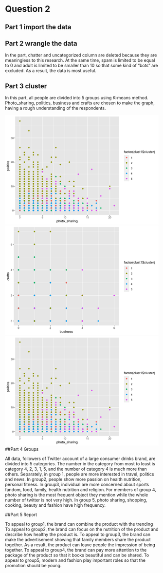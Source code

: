 # Question 2

## Part 1 import the data

## Part 2 wrangle the data

In the part, chatter and uncategorized column are deleted because they
are meaningless to this research. At the same time, spam is limited to
be equal to 0 and adult is limited to be smaller than 10 so that some
kind of “bots” are excluded. As a result, the data is most useful.

## Part 3 cluster

In this part, all people are divided into 5 groups using K-means method.
Photo\_sharing, politics, business and crafts are chosen to make the
graph, having a rough understanding of the respondents.

![](hw4-2_files/figure-markdown_strict/unnamed-chunk-3-1.png)![](hw4-2_files/figure-markdown_strict/unnamed-chunk-3-2.png)![](hw4-2_files/figure-markdown_strict/unnamed-chunk-3-3.png)
##Part 4 Groups

All data, followers of Twitter account of a large consumer drinks brand,
are divided into 5 categories. The number in the category from most to
least is category 4, 2, 3, 1, 5, and the number of category 4 is much
more than others. Separately, in group 1, people are more interested in
travel, politics and news. In group2, people show more passion on health
nutrition, personal fitness. In group3, individual are more concerned
about sports fandom, food, family, health nutrition and religion. For
members of group 4, photo sharing is the most frequent object they
mention while the whole number of twitter is not very high. In group 5,
photo sharing, shopping, cooking, beauty and fashion have high
frequency.

##Part 5 Report

To appeal to group1, the brand can combine the product with the trending
To appeal to group2, the brand can focus on the nutrition of the product
and describe how healthy the product is. To appeal to group3, the brand
can make the advertisement showing that family members share the product
together. As a result, the product can leave people the impression of
being together. To appeal to group4, the brand can pay more attention to
the package of the product so that it books beautiful and can be shared.
To appeal to group5, modern and fashion play important roles so that the
promotion should be young.
